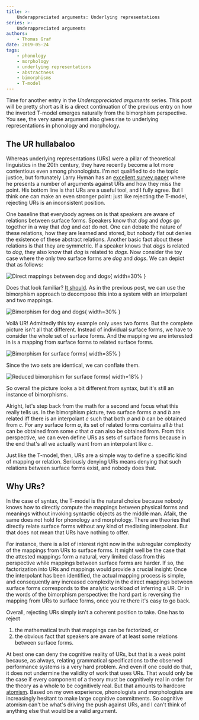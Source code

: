 ```yaml
---
title: >-
    Underappreciated arguments: Underlying representations
series: >-
    Underappreciated arguments
authors:
    - Thomas Graf
date: 2019-05-24
tags:
    - phonology
    - morphology
    - underlying representations
    - abstractness
    - bimorphisms
    - T-model
---
```


<!-- START_SUMMARY_BLOCK -->
Time for another entry in the *Underappreciated arguments* series.
This post will be pretty short as it is a direct continuation of the previous entry on how the inverted T-model emerges naturally from the bimorphism perspective.
You see, the very same argument also gives rise to underlying representations in phonology and morphology.
<!-- END_SUMMARY_BLOCK -->


## The UR hullabaloo

Whereas underlying representations (URs) were a pillar of theoretical linguistics in the 20th century, they have recently become a lot more contentious even among phonologists.
I'm not qualified to do the topic justice, but fortunately Larry Hyman has an [excellent survey paper](https://doi.org/10.1017/S0022226718000014) where he presents a number of arguments against URs and how they miss the point.
His bottom line is that URs are a useful tool, and I fully agree.
But I think one can make an even stronger point: just like rejecting the T-model, rejecting URs is an inconsistent position.

One baseline that everybody agrees on is that speakers are aware of relations between surface forms.
Speakers know that *dog* and *dogs* go together in a way that *dog* and *cat* do not.
One can debate the nature of these relations, how they are learned and stored, but nobody flat out denies the existence of these abstract relations.
Another basic fact about these relations is that they are symmetric.
If a speaker knows that *dogs* is related to *dog*, they also know that *dog* is related to *dogs*.
Now consider the toy case where the only two surface forms are *dog* and *dogs*.
We can depict that as follows:

![Direct mappings between *dog* and *dogs*]({static}/img/thomas/underappreciated_ur/directmapping_dog.svg){ width=30% }

Does that look familiar?
[It should]({filename}2019-05-15_graf_tmodel.md#bimorphisms-and-the-t-model).
As in the previous post, we can use the bimorphism approach to decompose this into a system with an interpolant and two mappings.

![Bimorphism for *dog* and *dogs*]({static}/img/thomas/underappreciated_ur/bimorphism_dog.svg){ width=30% }

Voilà UR!
Admittedly this toy example only uses two forms.
But the complete picture isn't all that different.
Instead of individual surface forms, we have to consider the whole set of surface forms.
And the mapping we are interested in is a mapping from surface forms to related surface forms.

![Bimorphism for surface forms]({static}/img/thomas/underappreciated_ur/bimorphism_sf.svg){ width=35% }

Since the two sets are identical, we can conflate them.

![Reduced bimorphism for surface forms]({static}/img/thomas/underappreciated_ur/bimorphism_sf_reduced.svg){ width=18% }

So overall the picture looks a bit different from syntax, but it's still an instance of bimorphisms.

Alright, let's step back from the math for a second and focus what this really tells us.
In the bimorphism picture, two surface forms $a$ and $b$ are related iff there is an interpolant $c$ such that both $a$ and $b$ can be obtained from $c$.
For any surface form $a$, its set of related forms contains all $b$ that can be obtained from some $c$ that $a$ can also be obtained from.
From this perspective, we can even define URs as sets of surface forms because in the end that's all we actually want from an interpolant like $c$.

Just like the T-model, then, URs are a simple way to define a specific kind of mapping or relation.
Seriously denying URs means denying that such relations between surface forms exist, and nobody does that.

## Why URs?

In the case of syntax, the T-model is the natural choice because nobody knows how to directly compute the mappings between physical forms and meanings without invoking syntactic objects as the middle man.
Afaik, the same does not hold for phonology and morphology.
There are theories that directly relate surface forms without any kind of mediating interpolant.
But that does not mean that URs have nothing to offer.

For instance, there is a lot of interest right now in the subregular complexity of the mappings from URs to surface forms.
It might well be the case that the attested mappings form a natural, very limited class from this perspective while mappings between surface forms are harder.
If so, the factorization into URs and mappings would provide a crucial insight:
Once the interpolant has been identified, the actual mapping process is simple, and consequently any increased complexity in the direct mappings between surface forms corresponds to the analytic workload of inferring a UR.
Or in the words of the bimorphism perspective: the hard part is reversing the mapping from URs to surface forms, once you're there it's easy to go back.

Overall, rejecting URs simply isn't a coherent position to take.
One has to reject

1. the mathematical truth that mappings can be factorized, or
1. the obvious fact that speakers are aware of at least some relations between surface forms.

At best one can deny the cognitive reality of URs, but that is a weak point because, as always, relating grammatical specifications to the observed performance systems is a very hard problem.
And even if one could do that, it does not undermine the validity of work that uses URs.
That would only be the case if every component of a theory must be cognitively real in order for the theory as a whole to be cognitively real.
But that amounts to hardcore [atomism]({filename}2019-05-20_graf_talking-past.md).
Based on my own experience, phonologists and morphologists are increasingly hesitant to make large cognitive commitments.
So cognitive atomism can't be what's driving the push against URs, and I can't think of anything else that would be a valid argument.
